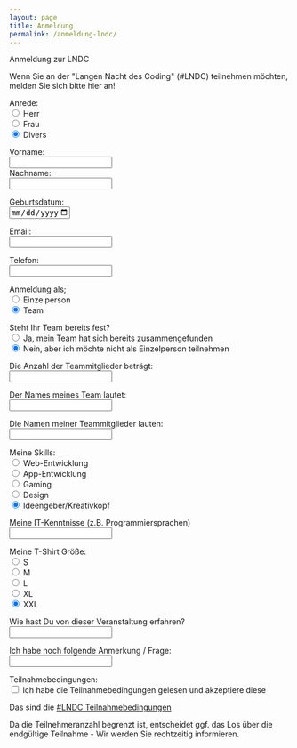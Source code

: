 ```yaml
---
layout: page
title: Anmeldung
permalink: /anmeldung-lndc/
---
```



Anmeldung zur LNDC 


Wenn Sie an der "Langen Nacht des Coding" (#LNDC) teilnehmen möchten, melden Sie sich bitte hier an!


Anrede: <br>
    <input type="radio" name="Anrede" value="h" checked id="a1"> <label for="a1">Herr</label> <br>
    <input type="radio" name="Anrede" value="f" checked id="a2"> <label for="a2">Frau</label> <br>
    <input type="radio" name="Anrede" value="d" checked id="a3"> <label for="a3">Divers</label> <br>


Vorname: <br>
    <input type="text" name="Vorname" maxlength="15" id="vn"> <br>
Nachname: <br>
    <input type="text" name="Nachname" maxlength="15" id="nn"> <br>

Geburtsdatum: <br>
    <input type="date" id="gb" name="Geburtsdatum" value="" min="1950-01-01" max="2020-12-31">

Email: <br>
    <input type="email" id="em" name="Email"> <br>

Telefon: <br>
    <input type="text" id="tn" name="Telefonnummer" pattern="[0-9]{13,15}"> <br>

Anmeldung als; <br>
    <input type="radio" name="Anzahl" value="ezp" checked id="an1"> <label for="an1">Einzelperson</label> <br>
    <input type="radio" name="Anzahl" value="t" checked id="an2"> <label for="an2">Team</label> <br>

Steht Ihr Team bereits fest? <br>
    <input type="radio" name="Team-fest" value="ja" checked id="tf1"> <label for="tf1">Ja, mein Team hat sich bereits zusammengefunden</label> <br>
    <input type="radio" name="Team-fest" value="nein" checked id="tf2"> <label for="tf2">Nein, aber ich möchte nicht als Einzelperson teilnehmen</label> <br>

Die Anzahl der Teammitglieder beträgt: <br>
    <input type="text" id="tm" name="Teammitglieder" pattern="[0-9]{1,2}"> <br>

Der Names meines Team lautet: <br>
    <input type="text" name="Teamname" maxlength="20" id="Tn"> <br>

Die Namen meiner Teammitglieder lauten: <br>
    <input type="text" name="Teammitglieder" maxlength="100" id="Tm"> <br>

Meine Skills: <br>
    <input type="radio" name="Skills" value="we" checked id="s1"> <label for="s1">Web-Entwicklung</label> <br>
    <input type="radio" name="Skills" value="ae" checked id="s2"> <label for="s2">App-Entwicklung</label> <br>
    <input type="radio" name="Skills" value="ga" checked id="s3"> <label for="s3">Gaming</label> <br>
    <input type="radio" name="Skills" value="de" checked id="s4"> <label for="s4">Design</label> <br>
    <input type="radio" name="Skills" value="ig" checked id="s5"> <label for="s5">Ideengeber/Kreativkopf</label> <br>
 
Meine IT-Kenntnisse (z.B. Programmiersprachen) <br>
    <input type="text" name="IT-Kenntnisse" maxlength="100" id="ITK"> <br>

Meine T-Shirt Größe: <br>
    <input type="radio" name="Tshirt" value="s" checked id="g1"> <label for="g1">S</label> <br>
    <input type="radio" name="Tshirt" value="m" checked id="g2"> <label for="g2">M</label> <br>
    <input type="radio" name="Tshirt" value="l" checked id="g3"> <label for="g3">L</label> <br>
    <input type="radio" name="Tshirt" value="xl" checked id="g4"> <label for="g4">XL</label> <br>
    <input type="radio" name="Tshirt" value="xxl" checked id="g5"> <label for="g5">XXL</label> <br>
 
Wie hast Du von dieser Veranstaltung erfahren? <br>
    <input type="text" name="Gesehen" maxlength="50" id="gs"> <br>

Ich habe noch folgende Anmerkung / Frage: <br>
    <input type="text" name="Frage" maxlength="100" id="f"> <br>

Teilnahmebedingungen: <br>
    <input type="checkbox" name="Teilanhmebedingungen" value="y" id="tn"> <label for="tn">Ich habe die Teilnahmebedingungen gelesen und akzeptiere diese</label> <br>

Das sind die <a href="https://pppohl.github.io/Teilnahmebedingungen/">#LNDC Teilnahmebedingungen</a>

Da die Teilnehmeranzahl begrenzt ist, entscheidet ggf. das Los über die endgültige Teilnahme - Wir werden Sie rechtzeitig informieren.


